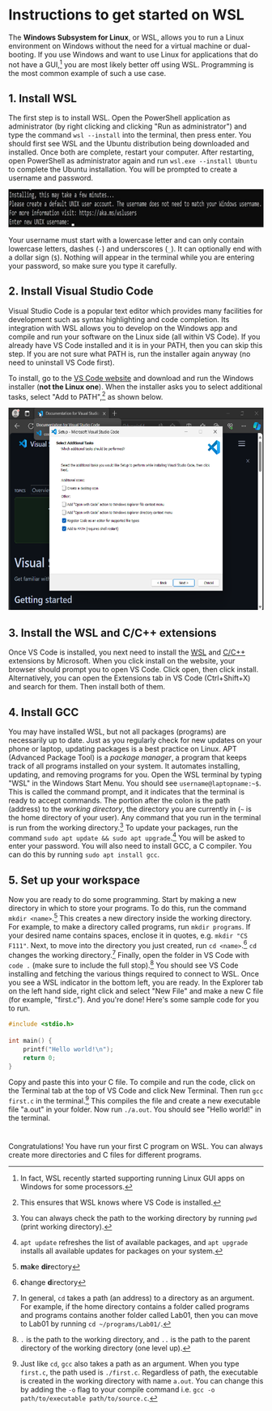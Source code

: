 # Instructions to get started on WSL
The **Windows Subsystem for Linux**, or WSL, allows you to run a Linux environment on Windows without the need for a virtual machine or dual-booting. If you use Windows and want to use Linux for applications that do not have a GUI,[^1] you are most likely better off using WSL. Programming is the most common example of such a use case. 
## 1. Install WSL
The first step is to install WSL. Open the PowerShell application as administrator (by right clicking and clicking "Run as administrator") and type the command `wsl --install` into the terminal, then press enter. You should first see WSL and the Ubuntu distribution being downloaded and installed. Once both are complete, restart your computer. After restarting, open PowerShell as administrator again and run `wsl.exe --install Ubuntu` to complete the Ubuntu installation. You will be prompted to create a username and password.

<img src="./images/createusername.png" width="900" height="74.48" />

Your username must start with a lowercase letter and can only contain lowercase letters, dashes (`-`) and underscores (`_`). It can optionally end with a dollar sign (`$`). Nothing will appear in the terminal while you are entering your password, so make sure you type it carefully.

## 2. Install Visual Studio Code
Visual Studio Code is a popular text editor which provides many facilities for development such as syntax highlighting and code completion. Its integration with WSL allows you to develop on the Windows app and compile and run your software on the Linux side (all within VS Code). If you already have VS Code installed and it is in your PATH, then you can skip this step. If you are not sure what PATH is, run the installer again anyway (no need to uninstall VS Code first).

To install, go to the [VS Code website](https://code.visualstudio.com/Download) and download and run the Windows installer (**not the Linux one**). When the installer asks you to select additional tasks, select "Add to PATH",[^2] as shown below.

<img src="./images/addtopath.png" width="584" height="400" />  

## 3. Install the WSL and C/C++ extensions
Once VS Code is installed, you next need to install the [WSL](https://marketplace.visualstudio.com/items?itemName=ms-vscode-remote.remote-wsl) and [C/C++](https://marketplace.visualstudio.com/items?itemName=ms-vscode.cpptools) extensions by Microsoft. When you click install on the website, your browser should prompt you to open VS Code. Click open, then click install. Alternatively, you can open the Extensions tab in VS Code (Ctrl+Shift+X) and search for them. Then install both of them.

## 4. Install GCC
You may have installed WSL, but not all packages (programs) are necessarily up to date. Just as you regularly check for new updates on your phone or laptop, updating packages is a best practice on Linux. APT (Advanced Package Tool) is a *package manager*, a program that keeps track of all programs installed on your system. It automates installing, updating, and removing programs for you. Open the WSL terminal by typing "WSL" in the Windows Start Menu. You should see `username@laptopname:~$`. This is called the command prompt, and it indicates that the terminal is ready to accept commands. The portion after the colon is the path (address) to the *working directory*, the directory you are currently in (`~` is the home directory of your user). Any command that you run in the terminal is run from the working directory.[^3] To update your packages, run the command `sudo apt update && sudo apt upgrade`.[^4] You will be asked to enter your password.
You will also need to install GCC, a C compiler. You can do this by running `sudo apt install gcc`.

## 5. Set up your workspace
Now you are ready to do some programming.  Start by making a new directory in which to store your programs. To do this, run the command `mkdir <name>`.[^5] This creates a new directory inside the working directory. For example, to make a directory called programs, run `mkdir programs`. If your desired name contains spaces, enclose it in quotes, e.g. `mkdir "CS F111"`. Next, to move into the directory you just created, run `cd <name>`.[^6] `cd` changes the working directory.[^7] Finally, open the folder in VS Code with `code .` (make sure to include the full stop).[^8] You should see VS Code installing and fetching the various things required to connect to WSL. Once you see a WSL indicator in the bottom left, you are ready. In the Explorer tab on the left hand side, right click and select "New File" and make a new C file (for example, "first.c"). And you're done! Here's some sample code for you to run.
```c
#include <stdio.h>

int main() {
    printf("Hello world!\n");
    return 0;
}
```
Copy and paste this into your C file. To compile and run the code, click on the Terminal tab at the top of VS Code and click New Terminal. Then run `gcc first.c` in the terminal.[^9] This compiles the file and create a new executable file "a.out" in your folder. Now run `./a.out`. You should see "Hello world!" in the terminal.
#
Congratulations! You have run your first C program on WSL. You can always create more directories and C files for different programs.

[^1]: In fact, WSL recently started supporting running Linux GUI apps on Windows for some processors. 
[^2]: This ensures that WSL knows where VS Code is installed.
[^3]: You can always check the path to the working directory by running `pwd` (print working directory).
[^4]: `apt update` refreshes the list of available packages, and `apt upgrade` installs all available updates for packages on your system. 
[^5]:  **m**a**k**e **dir**ectory
[^6]: **c**hange **d**irectory
[^7]: In general, `cd` takes a path (an address) to a directory as an argument. For example, if the home directory contains a folder called programs and programs contains another folder called Lab01, then you can move to Lab01 by running `cd ~/programs/Lab01/`. 
[^8]: `.` is the path to the working directory, and `..` is the path to the parent directory of the working directory (one level up).
[^9]: Just like `cd`, `gcc` also takes a path as an argument. When you type `first.c`, the path used is `./first.c`. Regardless of path, the executable is created in the working directory with name `a.out`. You can change this by adding the `-o` flag to your compile command i.e. `gcc -o path/to/executable path/to/source.c`.